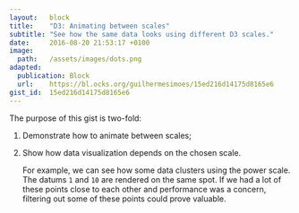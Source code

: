 ```yaml
---
layout:   block
title:    "D3: Animating between scales"
subtitle: "See how the same data looks using different D3 scales."
date:     2016-08-20 21:53:17 +0100
image:
  path:   /assets/images/dots.png
adapted:
  publication: Block
  url:    https://bl.ocks.org/guilhermesimoes/15ed216d14175d8165e6
gist_id:  15ed216d14175d8165e6
---
```

The purpose of this gist is two-fold:

1. Demonstrate how to animate between scales;

2. Show how data visualization depends on the chosen scale.

   For example, we can see how some data clusters using the power scale. The datums `1` and `10` are rendered on the same spot. If we had a lot of these points close to each other and performance was a concern, filtering out some of these points could prove valuable.
